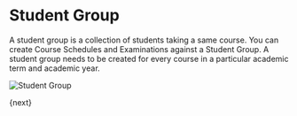 # Student Group

A student group is a collection of students taking a same course. You can create Course Schedules and Examinations against a Student Group.
A student group needs to be created for every course in a particular academic term and academic year.

<img class="screenshot" alt="Student Group" src="{{docs_base_url}}/assets/img/schools/student/student-group.png">

{next}